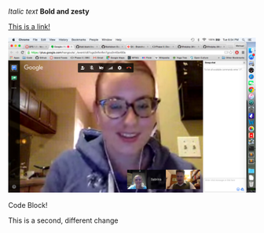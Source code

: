 *Italic text*
**Bold and zesty**

[This is a link!](https://www.theonion.com)

![woo text](screenshot.png)

  Code Block!


This is a second, different change

